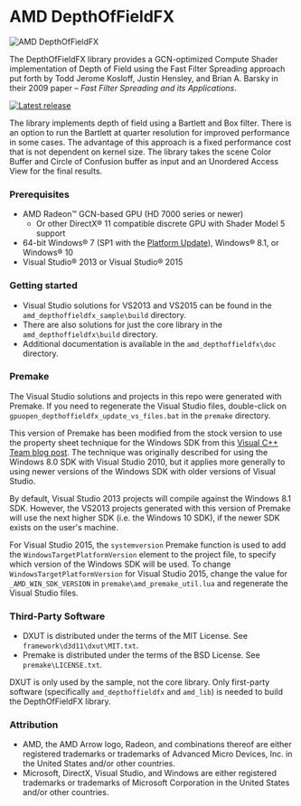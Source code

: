 # AMD DepthOfFieldFX

![AMD DepthOfFieldFX](http://gpuopen-effects.github.io/media/effects/depthoffieldfx_thumbnail.png)

The DepthOfFieldFX library provides a GCN-optimized Compute Shader implementation of Depth of Field using the Fast Filter Spreading approach put forth by Todd Jerome Kosloff, Justin Hensley, and Brian A. Barsky in their 2009 paper – *Fast Filter Spreading and its Applications*.

<div>
  <a href="https://github.com/GPUOpen-Effects/DepthOfFieldFX/releases/latest/"><img src="http://gpuopen-effects.github.io/media/latest-release-button.svg" alt="Latest release" title="Latest release"></a>
</div>

The library implements depth of field using a Bartlett and Box filter. There is an option to run the Bartlett at quarter resolution for improved performance in some cases. The advantage of this approach is a fixed performance cost that is not dependent on kernel size. The library takes the scene Color Buffer and Circle of Confusion buffer as input and an Unordered Access View for the final results.

### Prerequisites
* AMD Radeon&trade; GCN-based GPU (HD 7000 series or newer)
  * Or other DirectX&reg; 11 compatible discrete GPU with Shader Model 5 support
* 64-bit Windows&reg; 7 (SP1 with the [Platform Update](https://msdn.microsoft.com/en-us/library/windows/desktop/jj863687.aspx)), Windows&reg; 8.1, or Windows&reg; 10
* Visual Studio&reg; 2013 or Visual Studio&reg; 2015

### Getting started
* Visual Studio solutions for VS2013 and VS2015 can be found in the `amd_depthoffieldfx_sample\build` directory.
* There are also solutions for just the core library in the `amd_depthoffieldfx\build` directory.
* Additional documentation is available in the `amd_depthoffieldfx\doc` directory.

### Premake
The Visual Studio solutions and projects in this repo were generated with Premake. If you need to regenerate the Visual Studio files, double-click on `gpuopen_depthoffieldfx_update_vs_files.bat` in the `premake` directory.

This version of Premake has been modified from the stock version to use the property sheet technique for the Windows SDK from this [Visual C++ Team blog post](http://blogs.msdn.com/b/vcblog/archive/2012/11/23/using-the-windows-8-sdk-with-visual-studio-2010-configuring-multiple-projects.aspx). The technique was originally described for using the Windows 8.0 SDK with Visual Studio 2010, but it applies more generally to using newer versions of the Windows SDK with older versions of Visual Studio.

By default, Visual Studio 2013 projects will compile against the Windows 8.1 SDK. However, the VS2013 projects generated with this version of Premake will use the next higher SDK (i.e. the Windows 10 SDK), if the newer SDK exists on the user's machine.

For Visual Studio 2015, the `systemversion` Premake function is used to add the `WindowsTargetPlatformVersion` element to the project file, to specify which version of the Windows SDK will be used. To change `WindowsTargetPlatformVersion` for Visual Studio 2015, change the value for `_AMD_WIN_SDK_VERSION` in `premake\amd_premake_util.lua` and regenerate the Visual Studio files.

### Third-Party Software
* DXUT is distributed under the terms of the MIT License. See `framework\d3d11\dxut\MIT.txt`.
* Premake is distributed under the terms of the BSD License. See `premake\LICENSE.txt`.

DXUT is only used by the sample, not the core library. Only first-party software (specifically `amd_depthoffieldfx` and `amd_lib`) is needed to build the DepthOfFieldFX library.

### Attribution
* AMD, the AMD Arrow logo, Radeon, and combinations thereof are either registered trademarks or trademarks of Advanced Micro Devices, Inc. in the United States and/or other countries.
* Microsoft, DirectX, Visual Studio, and Windows are either registered trademarks or trademarks of Microsoft Corporation in the United States and/or other countries.

